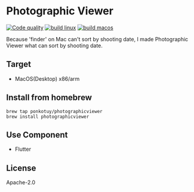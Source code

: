 # Photographic Viewer
[![Code quality](https://github.com/ponkotuy/PhotographicViewer/actions/workflows/code_quality.yml/badge.svg)](https://github.com/ponkotuy/PhotographicViewer/actions/workflows/code_quality.yml)
[![build linux](https://github.com/ponkotuy/PhotographicViewer/actions/workflows/build_linux.yml/badge.svg)](https://github.com/ponkotuy/PhotographicViewer/actions/workflows/build_linux.yml)
[![build macos](https://github.com/ponkotuy/PhotographicViewer/actions/workflows/build_macos.yml/badge.svg)](https://github.com/ponkotuy/PhotographicViewer/actions/workflows/build_macos.yml)

Because 'finder' on Mac can't sort by shooting date, I made Photographic Viewer what can sort by shooting date.

## Target
- MacOS(Desktop) x86/arm

## Install from homebrew
```shell
brew tap ponkotuy/photographicviewer
brew install photographicviewer
```

## Use Component
- Flutter

## License
Apache-2.0
